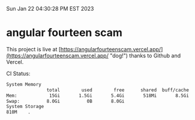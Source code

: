 Sun Jan 22 04:30:28 PM EST 2023

# angular fourteen scam


This project is live at [https://angularfourteenscam.vercel.app/](https://angularfourteenscam.vercel.app/ "dog!") thanks to Github and Vercel.

CI Status: 

```bash
System Memory
               total        used        free      shared  buff/cache   available
Mem:            15Gi       1.5Gi       5.4Gi       518Mi       8.5Gi        12Gi
Swap:          8.0Gi          0B       8.0Gi
System Storage
810M	.
